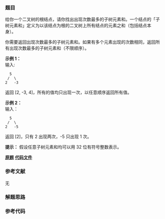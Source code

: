 ### 题目
给你一个二叉树的根结点，请你找出出现次数最多的子树元素和。一个结点的「子树元素和」定义为以该结点为根的二叉树上所有结点的元素之和（包括结点本身）。

你需要返回出现次数最多的子树元素和。如果有多个元素出现的次数相同，返回所有出现次数最多的子树元素和（不限顺序）。



**示例 1：**  
输入:

    
    
      5
     /  \
    2   -3
    

返回 [2, -3, 4]，所有的值均只出现一次，以任意顺序返回所有值。

**示例  2：**  
输入：

    
    
      5
     /  \
    2   -5
    

返回 [2]，只有 2 出现两次，-5 只出现 1 次。



**提示：**  假设任意子树元素和均可以用 32 位有符号整数表示。

 **[原题](https://leetcode-cn.com/problems/most-frequent-subtree-sum/)**    **[代码文件]()**


### 参考文献
无

### 解题思路




### 参考代码

```go


```





